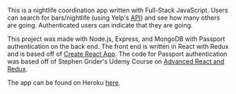 This is a nightlife coordination app written with Full-Stack JavaScript. Users can search for bars/nightlife (using Yelp's [API](https://www.npmjs.com/package/yelp-fusion)) and see how many others are going. Authenticated users can indicate that they are going.

This project was made with Node.js, Express, and MongoDB with Passport authentication on the back end. The front end is written in React with Redux and is based off of [Create React App](https://github.com/facebookincubator/create-react-app). The code for Passport authentication was based off of Stephen Grider's Udemy Course on [Advanced React and Redux](https://www.udemy.com/react-redux-tutorial/).

The app can be found on Heroku [here](https://github.com/sgoldber61/nightlife-coordination.git).
